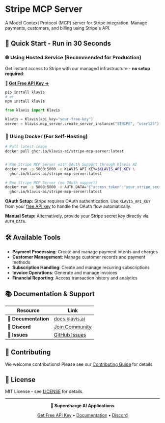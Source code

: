 # Stripe MCP Server

A Model Context Protocol (MCP) server for Stripe integration. Manage payments, customers, and billing using Stripe's API.

## 🚀 Quick Start - Run in 30 Seconds

### 🌐 Using Hosted Service (Recommended for Production)

Get instant access to Stripe with our managed infrastructure - **no setup required**:

**🔗 [Get Free API Key →](https://www.klavis.ai/home/api-keys)**

```bash
pip install klavis
# or
npm install klavis
```

```python
from klavis import Klavis

klavis = Klavis(api_key="your-free-key")
server = klavis.mcp_server.create_server_instance("STRIPE", "user123")
```

### 🐳 Using Docker (For Self-Hosting)

```bash
# Pull latest image
docker pull ghcr.io/klavis-ai/stripe-mcp-server:latest


# Run Stripe MCP Server with OAuth Support through Klavis AI
docker run -p 5000:5000 -e KLAVIS_API_KEY=$KLAVIS_API_KEY \
  ghcr.io/klavis-ai/stripe-mcp-server:latest

# Run Stripe MCP Server (no OAuth support)
docker run -p 5000:5000 -e AUTH_DATA='{"access_token":"your_stripe_secret_key_here"}' \
  ghcr.io/klavis-ai/stripe-mcp-server:latest
```

**OAuth Setup:** Stripe requires OAuth authentication. Use `KLAVIS_API_KEY` from your [free API key](https://www.klavis.ai/home/api-keys) to handle the OAuth flow automatically.

**Manual Setup:** Alternatively, provide your Stripe secret key directly via `AUTH_DATA`.

## 🛠️ Available Tools

- **Payment Processing**: Create and manage payment intents and charges
- **Customer Management**: Manage customer records and payment methods
- **Subscription Handling**: Create and manage recurring subscriptions
- **Invoice Operations**: Generate and manage invoices
- **Financial Reporting**: Access transaction history and analytics

## 📚 Documentation & Support

| Resource | Link |
|----------|------|
| **📖 Documentation** | [docs.klavis.ai](https://docs.klavis.ai) |
| **💬 Discord** | [Join Community](https://discord.gg/p7TuTEcssn) |
| **🐛 Issues** | [GitHub Issues](https://github.com/klavis-ai/klavis/issues) |

## 🤝 Contributing

We welcome contributions! Please see our [Contributing Guide](../../CONTRIBUTING.md) for details.

## 📜 License

MIT License - see [LICENSE](../../LICENSE) for details.

---

<div align="center">
  <p><strong>🚀 Supercharge AI Applications </strong></p>
  <p>
    <a href="https://www.klavis.ai">Get Free API Key</a> •
    <a href="https://docs.klavis.ai">Documentation</a> •
    <a href="https://discord.gg/p7TuTEcssn">Discord</a>
  </p>
</div>
